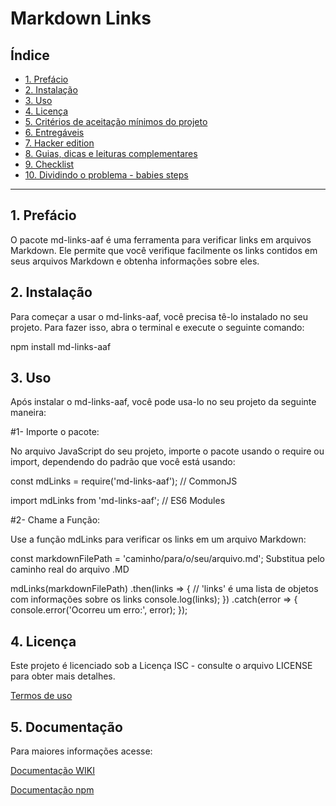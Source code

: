 # Markdown Links

## Índice

* [1. Prefácio](#1-prefácio)
* [2. Instalação](#2-Instalação)
* [3. Uso](#3-Uso)
* [4. Licença](#4-Licença)
* [5. Critérios de aceitação mínimos do projeto](#5-criterios-de-aceitação-mínimos-do-projeto)
* [6. Entregáveis](#6-entregáveis)
* [7. Hacker edition](#7-hacker-edition)
* [8. Guias, dicas e leituras complementares](#8-guias-dicas-e-leituras-complementares)
* [9. Checklist](#9-checklist)
* [10. Dividindo o problema - babies steps](#10-dividindo-o-problema)

***

## 1. Prefácio

O pacote md-links-aaf é uma ferramenta para verificar links em arquivos Markdown. Ele permite que você verifique facilmente os links contidos em seus arquivos Markdown e obtenha informações sobre eles.

## 2. Instalação

Para começar a usar o md-links-aaf, você precisa tê-lo instalado no seu projeto. Para fazer isso, abra o terminal e execute o seguinte comando:

npm install md-links-aaf


## 3. Uso

Após instalar o md-links-aaf, você pode usa-lo no seu projeto da seguinte maneira:

#1- Importe o pacote:

No arquivo JavaScript do seu projeto, importe o pacote usando o require ou import, dependendo do padrão que você está usando:

const mdLinks = require('md-links-aaf'); // CommonJS

import mdLinks from 'md-links-aaf'; // ES6 Modules

#2- Chame a Função:

Use a função mdLinks para verificar os links em um arquivo Markdown:

const markdownFilePath = 'caminho/para/o/seu/arquivo.md'; Substitua pelo caminho real do arquivo .MD

mdLinks(markdownFilePath)
  .then(links => {
    // 'links' é uma lista de objetos com informações sobre os links
    console.log(links);
  })
  .catch(error => {
    console.error('Ocorreu um erro:', error);
  });




## 4. Licença

Este projeto é licenciado sob a Licença ISC - consulte o arquivo LICENSE para obter mais detalhes.

[Termos de uso](https://github.com/Alinedev85/SAP010-md-links/wiki/02%E2%80%90-License)


## 5. Documentação

Para maiores informações acesse: 

[ Documentação WIKI](https://github.com/Alinedev85/SAP010-md-links/wiki)

[ Documentação npm](https://www.npmjs.com/package/md-links-aaf)

